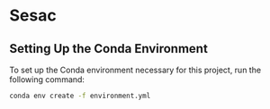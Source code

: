 # Sesac

## Setting Up the Conda Environment
To set up the Conda environment necessary for this project, run the following command:

```bash
conda env create -f environment.yml